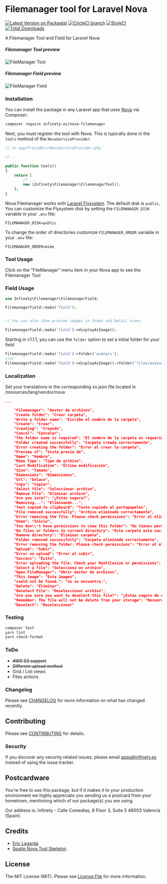 # Filemanager tool for Laravel Nova

[![Latest Version on Packagist](https://img.shields.io/packagist/v/infinety-es/nova-filemanager.svg?style=flat-square)](https://packagist.org/packages/infinety-es/nova-filemanager)
[![CircleCI branch](https://circleci.com/gh/InfinetyES/Nova-Filemanager.svg?style=shield&circle-token=85960312b6610a79d7d720227c75e440f419323d)](https://circleci.com/gh/InfinetyES/Nova-Filemanager)
[![StyleCI](https://github.styleci.io/repos/146585053/shield?branch=master)](https://github.styleci.io/repos/146585053)
[![Total Downloads](https://img.shields.io/packagist/dt/infinety-es/nova-filemanager.svg?style=flat-square)](https://packagist.org/packages/infinety-es/nova-filemanager)

A Filemanager Tool and Field for Laravel Nova

##### Filemanager Tool preview

![FileManager Tool](https://user-images.githubusercontent.com/42798230/44862985-d3d57b80-ac73-11e8-9169-2e76a3584ea4.gif)

##### Filemanager Field preview

![FileManager Field](https://user-images.githubusercontent.com/42798230/44864362-5f9cd700-ac77-11e8-9e0f-330d18a81598.gif)


### Installation

You can install the package in any Laravel app that uses [Nova](https://nova.laravel.com) via Composer:

```bash
composer require infinety-es/nova-filemanager
```

Next, you must register the tool with Nova. This is typically done in the `tools` method of the `NovaServiceProvider`.

```php
// in app/Providers/NovaServiceProvider.php

// ...

public function tools()
{
    return [
        // ...
        new \Infinety\Filemanager\FilemanagerTool(),
    ];
}
```

Nova Filemanager works with [Laravel Flysystem](https://github.com/GrahamCampbell/Laravel-Flysystem). The default disk is `public`. You can customize the Flysystem disk by setting the `FILEMANAGER_DISK` variable in your `.env` file:


```env
FILEMANAGER_DISK=public
```

To change the order of directories customize `FILEMANAGER_ORDER` variable in your `.env` file:


```env
FILEMANAGER_ORDER=mime
```

### Tool Usage

Click on the "FileManager" menu item in your Nova app to see the Filemanager Tool


### Field Usage

```php
use Infinety\Filemanager\FilemanagerField;

FilemanagerField::make('field');


// You can also show preview images in Index and Detail views

FilemanagerField::make('field')->displayAsImage();

```

Starting in v1.1.1, you can use the `folder` option to set a initial folder for your field


```php
FilemanagerField::make('field')->folder('avatars');
//or
FilemanagerField::make('field')->displayAsImage()->folder('files/avatars');

```

### Localization

Set your translations in the corresponding xx.json file located in /resources/lang/vendor/nova

```json
...

    "Filemanager": "Gestor de archivos",
    "Create folder": "Crear carpeta",
    "Write a folder name": "Escribe el nombre de la carpeta",
    "Create": "Crear",
    "Creating": "Creando",
    "Cancel": "Cancelar",
    "The folder name is required": "El nombre de la carpeta es requerido",
    "Folder created successfully": "Carpeta creada correctamente",
    "Error creating the folder": "Error al crear la carpeta",
    "Preview of": "Vista previa de",
    "Name": "Nombre",
    "Mime Type": "Tipo de archivo",
    "Last Modification": "Última modificación",
    "Size": "Tamaño",
    "Dimensions": "Dimensiones",
    "Url": "Enlace",
    "Copy": "Copiar",
    "Select file": "Seleccionar archivo",
    "Remove File": "Eliminar archivo",
    "Are you sure?": "¿Estás seguro?",
    "Removing...": "Eliminando...",
    "Text copied to clipboard": "Texto copiado al portapapeles",
    "File removed successfully": "Archivo eliminado correctamente",
    "Error removing the file. Please check permissions": "Error al eliminar el archivo. Por favor, comprueba los permisos",
    "Home": "Inicio",
    "You don\\'t have permissions to view this folder": "No tienes permisos para ver esta carpeta",
    "No files or folders in current directory": "Esta carpeta esta vacía",
    "Remove directory": "Eliminar carpeta",
    "Folder removed successfully": "Carpeta eliminada correctamente",
    "Error removing the folder. Please check permissions": "Error al eliminar la carpeta. Por favor, comprueba los permisos",
    "Upload": "Subir",
    "Error on upload": "Error al subir",
    "Success": "Éxito",
    "Error uploading the file. Check your MaxFilesize or permissions": "Error al subir el archivo. Comprueba la directiva MaxFilesize o los permisos",
    "Select a file": "Selecciona un archivo",
    "Open FileManager": "Abrir Gestor de archivos",
    "This image": "Esta imagen",
    "could not be found.": "no se encuentra.",
    "Delete": "Eliminar",
    "Deselect File": "Deseleccionar archivo",
    "Are you sure you want to deselect this file?": "¿Estas seguro de querer deseleccionar este archivo?",
    "Remember: The file will not be delete from your storage": "Recuerda: El archivo no será eliminado de tu disco",
    "Deselect": "Deseleccionar"
```

### Testing

``` bash
composer test
yarn lint
yarn check-format
```

### ToDo

* ~~AWS S3 support~~
* ~~Different upload method~~
* Grid / List views
* FIles actions

### Changelog

Please see [CHANGELOG](CHANGELOG.md) for more information on what has changed recently.

## Contributing

Please see [CONTRIBUTING](CONTRIBUTING.md) for details.

### Security

If you discover any security related issues, please email apps@infinety.es instead of using the issue tracker.

## Postcardware

You're free to use this package, but if it makes it to your production environment we highly appreciate you sending us a postcard from your hometown, mentioning which of our package(s) you are using.

Our address is: Infinety - Calle Comedias, 8 Floor 3, Suite 5 46003 Valencia (Spain).

## Credits

- [Eric Lagarda](https://github.com/Krato)
- [Spatie Nova Tool Skeleton](https://github.com/spatie/skeleton-nova-tool)

## License

The MIT License (MIT). Please see [License File](LICENSE.md) for more information.
